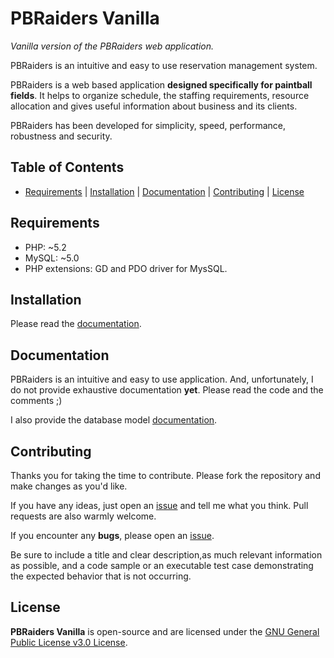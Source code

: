 # PBRaiders Vanilla

*Vanilla version of the PBRaiders web application.*

PBRaiders is an intuitive and easy to use reservation management system.

PBRaiders is a web based application **designed specifically for paintball fields**. It helps to organize schedule, the staffing requirements, resource allocation and gives useful information about business and its clients.

PBRaiders has been developed for simplicity, speed, performance, robustness and security.

## Table of Contents

- [Requirements](#requirements) | [Installation](#installation) | [Documentation](#documentation) | [Contributing](#contributing) | [License](#license)

## Requirements

- PHP: ~5.2
- MySQL: ~5.0
- PHP extensions: GD and PDO driver for MysSQL.

## Installation

Please read the [documentation](/doc/install).

## Documentation

PBRaiders is an intuitive and easy to use application. And, unfortunately, I do not provide exhaustive documentation **yet**. Please read the code and the comments ;)

I also provide the database model [documentation](/doc/model).

## Contributing

Thanks you for taking the time to contribute. Please fork the repository and make changes as you'd like.

If you have any ideas, just open an [issue](https://github.com/pbraiders/pbraiders.vanilla/issues) and tell me what you think. Pull requests are also warmly welcome.

If you encounter any **bugs**, please open an [issue](https://github.com/pbraiders/pbraiders.vanilla/issues).

Be sure to include a title and clear description,as much relevant information as possible, and a code sample or an executable test case demonstrating the expected behavior that is not occurring.

## License

**PBRaiders Vanilla** is open-source and are licensed under the [GNU General Public License v3.0 License](https://github.com/pbraiders/pbraiders.vanilla/blob/master/LICENSE).
